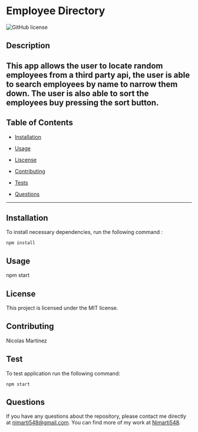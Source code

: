 # Employee Directory
![GitHub license](https://img.shields.io/badge/license-MIT-blue.svg)

## Description
This app allows the user to locate random employees from a third party api, the user is able to search employees by name to narrow them down. The user is also able to sort the employees buy pressing the sort button.
---
## Table of Contents
* [Installation](#installation)

* [Usage](#usage)

* [Liscense](#license)

* [Contributing](#contributing)

* [Tests](#tests)

* [Questions](#questions)

---

## Installation
To install necessary dependencies, run the following command :

```
npm install
```

## Usage
npm start

## License 
This project is licensed under the MIT license.

## Contributing
Nicolas Martinez

## Test
To test application run the following command:

```
npm start 
```

## Questions
If you have any questions about the repository, please contact me directly at nimarti548@gmail.com. You can find more of my work at [Nimarti548](https://github.com/Nimarti548/).

